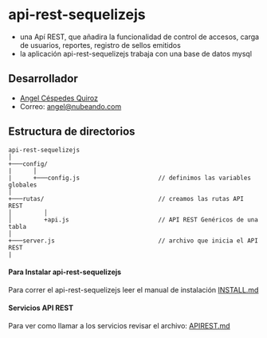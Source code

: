 # api-rest-sequelizejs

* una Apí REST, que añadira la funcionalidad de control de accesos, carga de usuarios, reportes, registro de sellos emitidos
* la aplicación api-rest-sequelizejs trabaja con una base de datos mysql

## Desarrollador

*  [Angel Céspedes Quiroz](https://bo.linkedin.com/in/acq1305)
*  Correo:  <angel@nubeando.com>

## Estructura de directorios

```
api-rest-sequelizejs    
│
+───config/
|      │   
|      +───config.js                      // definimos las variables globales       
│   
+───rutas/                                // creamos las rutas API REST                                 
│         │   
│         +api.js                         // API REST Genéricos de una tabla
│
+───server.js                             // archivo que inicia el API REST
|
```

#### Para Instalar api-rest-sequelizejs

Para correr el api-rest-sequelizejs leer el manual de instalación [INSTALL.md](https://github.com/NubeAndoBo/api-rest-sequelizejs/blob/master/INSTALL.md)

#### Servicios API REST

Para ver como llamar a los servicios revisar el archivo: [APIREST.md](https://github.com/NubeAndoBo/api-rest-sequelizejs/blob/master/APIREST.md)
